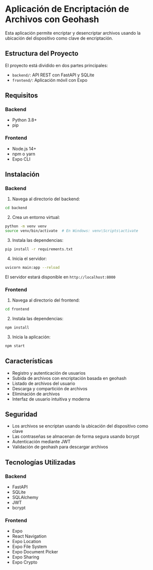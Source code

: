 # Aplicación de Encriptación de Archivos con Geohash

Esta aplicación permite encriptar y desencriptar archivos usando la ubicación del dispositivo como clave de encriptación.

## Estructura del Proyecto

El proyecto está dividido en dos partes principales:

- `backend/`: API REST con FastAPI y SQLite
- `frontend/`: Aplicación móvil con Expo

## Requisitos

### Backend
- Python 3.8+
- pip

### Frontend
- Node.js 14+
- npm o yarn
- Expo CLI

## Instalación

### Backend

1. Navega al directorio del backend:
```bash
cd backend
```

2. Crea un entorno virtual:
```bash
python -m venv venv
source venv/bin/activate  # En Windows: venv\Scripts\activate
```

3. Instala las dependencias:
```bash
pip install -r requirements.txt
```

4. Inicia el servidor:
```bash
uvicorn main:app --reload
```

El servidor estará disponible en `http://localhost:8000`

### Frontend

1. Navega al directorio del frontend:
```bash
cd frontend
```

2. Instala las dependencias:
```bash
npm install
```

3. Inicia la aplicación:
```bash
npm start
```

## Características

- Registro y autenticación de usuarios
- Subida de archivos con encriptación basada en geohash
- Listado de archivos del usuario
- Descarga y compartición de archivos
- Eliminación de archivos
- Interfaz de usuario intuitiva y moderna

## Seguridad

- Los archivos se encriptan usando la ubicación del dispositivo como clave
- Las contraseñas se almacenan de forma segura usando bcrypt
- Autenticación mediante JWT
- Validación de geohash para descargar archivos

## Tecnologías Utilizadas

### Backend
- FastAPI
- SQLite
- SQLAlchemy
- JWT
- bcrypt

### Frontend
- Expo
- React Navigation
- Expo Location
- Expo File System
- Expo Document Picker
- Expo Sharing
- Expo Crypto 